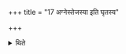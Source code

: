 +++
title = "17 अग्नेस्तेजस्या इति घृतस्य"

+++

<details><summary>थिते</summary>

अग्नेस्तेजस्या इति घृतस्य १७
</details>
